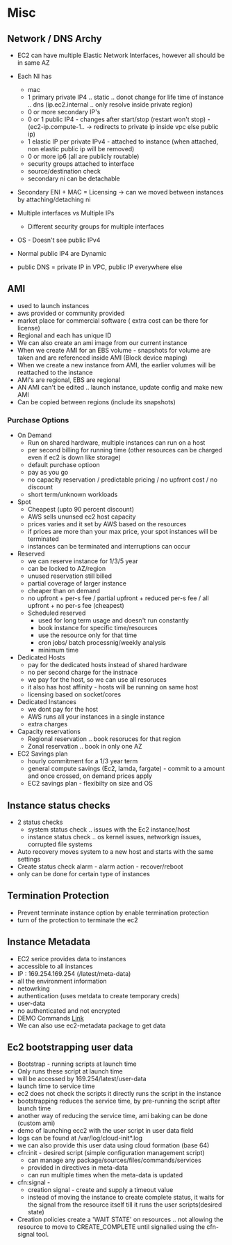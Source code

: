 


# Misc

## Network / DNS Archy

- EC2 can have multiple Elastic Network Interfaces, however all should be in same AZ
- Each NI has 
    - mac
    - 1 primary private IP4 .. static .. donot change for life time of instance .. dns (ip.ec2.internal .. only resolve inside private region)
    - 0 or more secondary IP's
    - 0 or 1 public IP4 - changes after start/stop (restart won't stop) - (ec2-ip.compute-1.. -> redirects to private ip inside vpc else public ip)
    - 1 elastic IP per private IPv4 - attached to instance (when attached, non elastic public ip will be removed)  
    - 0 or more ip6 (all are publicly routable)
    - security groups attached to interface
    - source/destination check
    - secondary ni can be detachable

- Secondary ENI + MAC = Licensing -> can we moved between instances by attaching/detaching ni
- Multiple interfaces vs Multiple IPs
    - Different security groups for multiple interfaces
- OS - Doesn't see public IPv4
- Normal public IP4 are Dynamic 
- public DNS = private IP in VPC, public IP everywhere else

## AMI

- used to launch instances
- aws provided or community provided
- market place for commercial software ( extra cost can be there for license)
- Regional and each has unique ID
- We can also create an ami image from our current instance
- When we create AMI for an EBS volume - snapshots for volume are taken and are referenced inside AMI (Block device maping)
- When we create a new instance from AMI, the earlier volumes will be reattached to the instance
- AMI's are regional, EBS are regional
- AN AMI can't be edited .. launch instance, update config and make new AMI
- Can be copied between regions (include its snapshots)

### Purchase Options

- On Demand
    - Run on shared hardware, multiple instances can run on a host
    - per second billing for running time (other resources can be charged even if ec2 is down like storage)
    - default purchase optioon
    - pay as you go
    - no capacity reservation / predictable pricing / no upfront cost / no discount
    - short term/unknown workloads
- Spot 
    - Cheapest (upto 90 percent discount)
    - AWS sells ununsed ec2 host capacity
    - prices varies and it set by AWS based on the resources
    - if prices are more than your max price, your spot instances will be terminated
    - instances can be terminated and interruptions can occur
- Reserved
    - we can reserve instance for 1/3/5 year
    - can be locked to AZ/region
    - unused reservation still billed
    - partial coverage of larger instance
    - cheaper than on demand
    - no upfront + per-s fee / partial upfront + reduced per-s fee / all upfront + no per-s fee (cheapest) 
    - Scheduled reserved
        - used for long term usage and doesn't run constantly
        - book instance for specific time/resources
        - use the resource only for that time
        - cron jobs/ batch processnig/weekly analysis
        - minimum time
- Dedicated Hosts
    - pay for the dedicated hosts instead of shared hardware
    - no per second charge for the instnace
    - we pay for the host, so we can use all resoruces
    - it also has host affinity - hosts will be running on same host
    - licensing based on socket/cores
- Dedicated Instances
    - we dont pay for the host
    - AWS runs all your instances in a single instance
    - extra charges
- Capacity reservations
    - Regional reservation .. book resoruces for that region
    - Zonal reservation .. book in only one AZ
- EC2 Savings plan
    - hourly commitment for a 1/3 year term
    - general compute savings (Ec2, lamda, fargate) - commit to a amount and once crossed, on demand prices apply
    - EC2 savings plan - flexibilty on size and OS

## Instance status checks 

- 2 status checks 
    - system status check .. issues with the Ec2 instance/host
    - instance status check .. os kernel issues, networkign issues, corrupted file systems
- Auto recovery moves system to a new host and starts with the same settings
- Create status check alarm - alarm action - recover/reboot
- only can be done for certain type of instances

## Termination Protection

- Prevent terminate instance option by enable termination  protection
- turn of the protection to terminate the ec2
 
## Instance Metadata

 - EC2 serice provides data to instances
 - accessible to all instances
 - IP : 169.254.169.254 (/latest/meta-data)
 - all the environment information
 - netowrking
 - authentication (uses metdata to create temporary creds)
 - user-data
 - no authenticated and not encrypted 
 - DEMO Commands [Link](https://learn-cantrill-labs.s3.amazonaws.com/awscoursedemos/0009-aws-associate-ec2-instance-metadata/lesson_commands.txt)
 - We can also use ec2-metadata package to get data

 ## Ec2 bootstrapping user data

- Bootstrap - running scripts at launch time
- Only runs these script at launch time
- will be accessed by 169.254/latest/user-data
- launch time to service time
- ec2 does not check the scripts it directly runs the script in the instance
- bootstrapping reduces the service time, by pre-running the script after launch time
- another way of reducing the service time, ami baking can be done (custom ami)
- demo of launching ecc2 with the user script in user data field
- logs can be found at /var/log/cloud-init*.log
- we can also provide this user data using cloud formation (base 64)
- cfn:init - desired script (simple configuration management script)
    - can manage any package/sources/files/commands/services
    - provided in directives in meta-data
    - can run multiple times when the meta-data is updated
- cfn:signal -
    - creation signal - create and supply a timeout value
    - instead of moving the instance to create complete status, it waits for the signal from the resource itself till it runs the user scripts(desired state)
- Creation policies create a 'WAIT STATE' on resources .. not allowing the resource to move to CREATE_COMPLETE until signalled using the cfn-signal tool.




